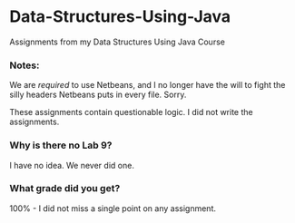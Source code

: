 # Data-Structures-Using-Java
Assignments from my Data Structures Using Java Course

### Notes:

We are *required* to use Netbeans, and I no longer have the will to fight the silly headers Netbeans puts in every file.  Sorry.

These assignments contain questionable logic.  I did not write the assignments.

### Why is there no Lab 9?
I have no idea.  We never did one.

### What grade did you get?
100% - I did not miss a single point on any assignment.
